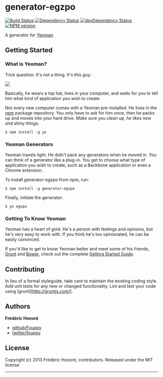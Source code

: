 # generator-egzpo

[![Build Status](https://secure.travis-ci.org/Fouppy/generator-egzpo.png?branch=master)](https://travis-ci.org/Fouppy/generator-egzpo)
[![Dependency Status](https://david-dm.org/Fouppy/generator-egzpo.png)](https://david-dm.org/Fouppy/generator-egzpo)
[![devDependency Status](https://david-dm.org/Fouppy/generator-egzpo/dev-status.png)](https://david-dm.org/Fouppy/generator-egzpo#info=devDependencies)
[![NPM version](https://badge.fury.io/js/generator-egzpo.png)](http://badge.fury.io/js/generator-egzpo)

A generator for [Yeoman](http://yeoman.io).


## Getting Started

### What is Yeoman?

Trick question. It's not a thing. It's this guy:

![](http://i.imgur.com/JHaAlBJ.png)

Basically, he wears a top hat, lives in your computer, and waits for you to tell him what kind of application you wish to create.

Not every new computer comes with a Yeoman pre-installed. He lives in the [npm](https://npmjs.org) package repository. You only have to ask for him once, then he packs up and moves into your hard drive. *Make sure you clean up, he likes new and shiny things.*

```
$ npm install -g yo
```

### Yeoman Generators

Yeoman travels light. He didn't pack any generators when he moved in. You can think of a generator like a plug-in. You get to choose what type of application you wish to create, such as a Backbone application or even a Chrome extension.

To install generator-egzpo from npm, run:

```
$ npm install -g generator-egzpo
```

Finally, initiate the generator:

```
$ yo egzpo
```

### Getting To Know Yeoman

Yeoman has a heart of gold. He's a person with feelings and opinions, but he's very easy to work with. If you think he's too opinionated, he can be easily convinced.

If you'd like to get to know Yeoman better and meet some of his friends, [Grunt](http://gruntjs.com) and [Bower](http://bower.io), check out the complete [Getting Started Guide](https://github.com/yeoman/yeoman/wiki/Getting-Started).


## Contributing
In lieu of a formal styleguide, take care to maintain the existing coding style. Add unit tests for any new or changed functionality. Lint and test your code using [grunt][http://gruntjs.com/].


## Authors

**Frédéric Honoré**

+ [github/Fouppy](https://github.com/Fouppy)
+ [twitter/fouppy](http://twitter.com/fouppy)


## License
Copyright (c) 2013 Frédéric Honoré, contributors.
Released under the MIT license

***
